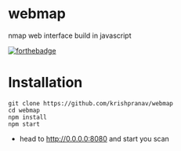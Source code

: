 # webmap
nmap web interface build in javascript

[![forthebadge](https://forthebadge.com/images/badges/made-with-javascript.svg)](https://forthebadge.com)

# Installation
```
git clone https://github.com/krishpranav/webmap
cd webmap
npm install
npm start
```

- head to http://0.0.0.0:8080 and start you scan
